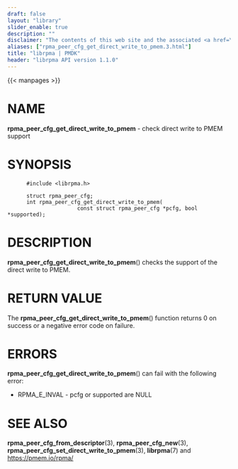 ```yaml
---
draft: false
layout: "library"
slider_enable: true
description: ""
disclaimer: "The contents of this web site and the associated <a href=\"https://github.com/pmem\">GitHub repositories</a> are BSD-licensed open source."
aliases: ["rpma_peer_cfg_get_direct_write_to_pmem.3.html"]
title: "librpma | PMDK"
header: "librpma API version 1.1.0"
---
```

{{< manpages >}}

[comment]: <> (SPDX-License-Identifier: BSD-3-Clause)
[comment]: <> (Copyright 2020-2022, Intel Corporation)

# NAME

**rpma_peer_cfg_get_direct_write_to_pmem** - check direct write to PMEM
support

# SYNOPSIS

          #include <librpma.h>

          struct rpma_peer_cfg;
          int rpma_peer_cfg_get_direct_write_to_pmem(
                          const struct rpma_peer_cfg *pcfg, bool *supported);

# DESCRIPTION

**rpma_peer_cfg_get_direct_write_to_pmem**() checks the support of the
direct write to PMEM.

# RETURN VALUE

The **rpma_peer_cfg_get_direct_write_to_pmem**() function returns 0 on
success or a negative error code on failure.

# ERRORS

**rpma_peer_cfg_get_direct_write_to_pmem**() can fail with the following
error:

-   RPMA_E\_INVAL - pcfg or supported are NULL

# SEE ALSO

**rpma_peer_cfg_from_descriptor**(3), **rpma_peer_cfg_new**(3),
**rpma_peer_cfg_set_direct_write_to_pmem**(3), **librpma**(7) and
https://pmem.io/rpma/
